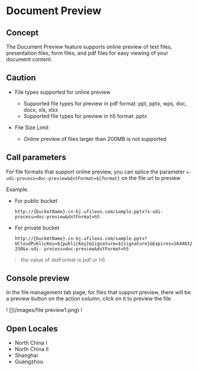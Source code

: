 # Document Preview

## Concept

The Document Preview feature supports online preview of text files, presentation files, form files, and pdf files for easy viewing of your document content.

## Caution

- File types supported for online preview

    - Supported file types for preview in pdf format: ppt, pptx, wps, doc, docx, xls, xlsx
    - Supported file types for preview in h5 format: pptx

- File Size Limit

    - Online preview of files larger than 200MB is not supported

## Call parameters

For file formats that support online preview, you can splice the parameter `x-udi-process=doc-preview&dstFormat=${format}` on the file url to preview

Example.

- For public bucket

    `http://{bucketName}.cn-bj.ufileos.com/sample.pptx?x-udi-process=doc-preview&dstFormat=h5`

- For private bucket

    `http://{bucketName}.cn-bj.ufileos.com/sample.pptx?UCloudPublicKey=${publicKey}&Signature=${signature}&Expires=1649832250&x-udi- process=doc-preview&dstFormat=h5`

> the value of dstFormat is pdf or h5

## Console preview

In the file management tab page, for files that support preview, there will be a preview button on the action column, click on it to preview the file

! [](/images/file preview1.png)
! [](/images/file-preview2.png)

## Open Locales

- North China I
- North China II
- Shanghai
- Guangzhou
